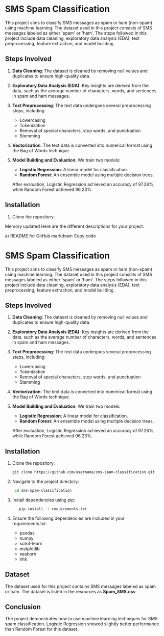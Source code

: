 # SMS Spam Classification

This project aims to classify SMS messages as spam or ham (non-spam) using machine learning. The dataset used in this project consists of SMS messages labeled as either 'spam' or 'ham'. The steps followed in this project include data cleaning, exploratory data analysis (EDA), text preprocessing, feature extraction, and model building.

## Steps Involved

1. **Data Cleaning**: The dataset is cleaned by removing null values and duplicates to ensure high-quality data.
2. **Exploratory Data Analysis (EDA)**: Key insights are derived from the data, such as the average number of characters, words, and sentences in spam and ham messages.
3. **Text Preprocessing**: The text data undergoes several preprocessing steps, including:
   - Lowercasing
   - Tokenization
   - Removal of special characters, stop words, and punctuation
   - Stemming
4. **Vectorization**: The text data is converted into numerical format using the Bag of Words technique.
5. **Model Building and Evaluation**: We train two models:
   - **Logistic Regression**: A linear model for classification.
   - **Random Forest**: An ensemble model using multiple decision trees.
   
   After evaluation, Logistic Regression achieved an accuracy of 97.26%, while Random Forest achieved 96.23%.

## Installation

1. Clone the repository:

Memory updated
Here are the different descriptions for your project:

a) README for GitHub
markdown
Copy code
# SMS Spam Classification

This project aims to classify SMS messages as spam or ham (non-spam) using machine learning. The dataset used in this project consists of SMS messages labeled as either 'spam' or 'ham'. The steps followed in this project include data cleaning, exploratory data analysis (EDA), text preprocessing, feature extraction, and model building.

## Steps Involved

1. **Data Cleaning**: The dataset is cleaned by removing null values and duplicates to ensure high-quality data.
2. **Exploratory Data Analysis (EDA)**: Key insights are derived from the data, such as the average number of characters, words, and sentences in spam and ham messages.
3. **Text Preprocessing**: The text data undergoes several preprocessing steps, including:
   - Lowercasing
   - Tokenization
   - Removal of special characters, stop words, and punctuation
   - Stemming
4. **Vectorization**: The text data is converted into numerical format using the Bag of Words technique.
5. **Model Building and Evaluation**: We train two models:
   - **Logistic Regression**: A linear model for classification.
   - **Random Forest**: An ensemble model using multiple decision trees.
   
   After evaluation, Logistic Regression achieved an accuracy of 97.26%, while Random Forest achieved 96.23%.

## Installation

1. Clone the repository:
    ```bash
    git clone https://github.com/username/sms-spam-classification.git
     ```
2. Navigate to the project directory:

   ```bash
    cd sms-spam-classification
   ```
3. Install dependencies using pip:
   ```bash
      pip install -r requirements.txt
   ```
4. Ensure the following dependencies are included in your requirements.txt:
    - pandas
    - numpy
    - scikit-learn
    - matplotlib
    - seaborn
    - nltk

## Dataset

The dataset used for this project contains SMS messages labeled as spam or ham. The dataset is listed in the resources as **Spam_SMS.csv**

## Conclusion

The project demonstrates how to use machine learning techniques for SMS spam classification. Logistic Regression showed slightly better performance than Random Forest for this dataset.

